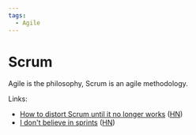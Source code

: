 ```yaml
---
tags:
  - Agile
---
```

# Scrum

Agile is the philosophy, Scrum is an agile methodology.

Links:

- [How to distort Scrum until it no longer
  works](https://lucasfcosta.com/2022/10/04/distorting-scrum.html)
  ([HN](https://news.ycombinator.com/item?id=33123807))
- [I don't believe in
  sprints](https://www.robinrendle.com/notes/i-don%E2%80%99t-believe-in-sprints/)
  ([HN](https://news.ycombinator.com/item?id=33093941))
